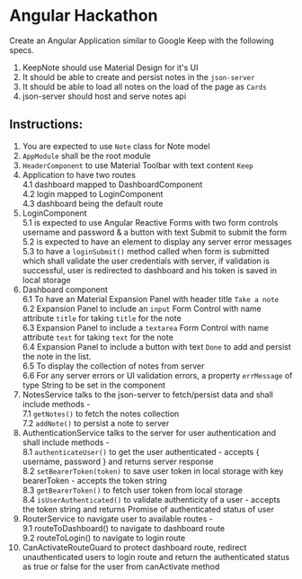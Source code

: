 # Angular Hackathon
	
Create an Angular Application similar to Google Keep with the following specs.	
	
1.  KeepNote should use Material Design for it's UI	 
2.  It should be able to create and persist notes in the `json-server`
3.  It should be able to load all notes on the load of the page as `Cards`
4.  json-server should host and serve notes api  

## Instructions:

1. You are expected to use `Note` class for Note model  
2. `AppModule` shall be the root module  
3. `HeaderComponent` to use Material Toolbar with text content `Keep`  
4.  Application to have two routes  
    4.1 dashboard mapped to DashboardComponent  
    4.2 login mapped to LoginComponent  
    4.3 dashboard being the default route
5. LoginComponent  
    5.1 is expected to use Angular Reactive Forms with two form controls username and password & a button with text Submit to submit the form  
    5.2 is expected to have an element to display any server error messages  
    5.3 to have a `loginSubmit()` method called when form is submitted which shall validate the user credentials with server, if validation is successful, user is redirected to dashboard and his token is saved in local storage
6. Dashboard component  
    6.1 To have an Material Expansion Panel with header title `Take a note`  
	6.2 Expansion Panel to include an `input` Form Control with name attribute `title` for taking `title` for the note   
	6.3 Expansion Panel to include a `textarea` Form Control with name attribute `text` for taking `text` for the note  
	6.4 Expansion Panel to include a button with text `Done` to add and persist the note in the list.   
	6.5 To display the collection of notes from server  
	6.6 For any server errors or UI validation errors, a property `errMessage` of type String to be set in the component    
7. NotesService talks to the json-server to fetch/persist data and shall include methods -  
	7.1 `getNotes()` to fetch the notes collection  
	7.2 `addNote()` to persist a note to server
8. AuthenticationService talks to the server for user authentication and shall include methods -  
	8.1 `authenticateUser()` to get the user authenticated - accepts { username, password } and returns server response  
	8.2 `setBearerToken(token)` to save user token in local storage with key bearerToken - accepts the token string  
	8.3 `getBearerToken()` to fetch user token from local storage  
	8.4 `isUserAuthenticated()` to validate authenticity of a user - accepts the token string and returns Promise of authenticated status of user
9. RouterService to navigate user to available routes -  
	9.1 routeToDashboard() to navigate to dashboard route  
	9.2 routeToLogin() to navigate to login route  
10. CanActivateRouteGuard to protect dashboard route, redirect unauthenticated users to login route and return the authenticated status as true or false for the user from canActivate method
